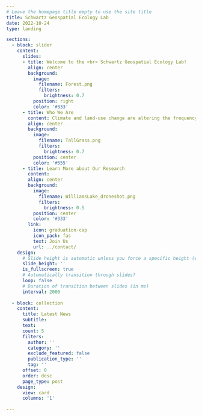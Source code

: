 ```yaml
---
# Leave the homepage title empty to use the site title
title: Schwartz Geospatial Ecology Lab
date: 2022-10-24
type: landing

sections:
  - block: slider
    content:
      slides:
      - title: Welcome to the <br> Schwartz Geospatial Ecology Lab!
        align: center
        background:
          image:
            filename: Forest.png
            filters:
              brightness: 0.7
          position: right
          color: '#333'
      - title: Who We Are
        content: Climate and land-use change are altering the frequency and intensity of disturbance and climate extremes. Our Lab uses remote sensing and GIS, combined with field research methods, to address questions about the causes and consequences of disturbance and extreme events in forest landscapes.
        align: center
        background:
          image:
            filename: TallGrass.png
            filters:
              brightness: 0.7
          position: center
          color: '#555'
      - title: Learn More about Our Research
        content: 
        align: center
        background:
          image:
            filename: WilliamsLake_droneshot.png
            filters:
              brightness: 0.5
          position: center
          color: '#333'
        link:
          icon: graduation-cap
          icon_pack: fas
          text: Join Us
          url: ../contact/
    design:
      # Slide height is automatic unless you force a specific height (e.g. '400px')
      slide_height: ''
      is_fullscreen: true
      # Automatically transition through slides?
      loop: false
      # Duration of transition between slides (in ms)
      interval: 2000
  
  - block: collection
    content:
      title: Latest News
      subtitle:
      text:
      count: 5
      filters:
        author: ''
        category: ''
        exclude_featured: false
        publication_type: ''
        tag: ''
      offset: 0
      order: desc
      page_type: post
    design:
      view: card
      columns: '1'
      
---
```

